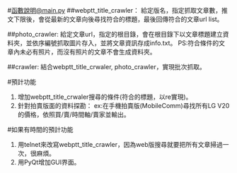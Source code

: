 #函數說明@main.py
##webptt_title_crawler：
給定版名，指定抓取文章數，推文下限後，會從最新的文章向後尋找符合的標題，最後回傳符合的文章url list。

##photo_crawler:
給定文章url，指定的根目錄，會在根目錄下以文章標題建立資料夾，並依序編號抓取圖片存入，並將文章資訊存成info.txt。
PS:符合條件的文章內未必有照片，而沒有照片的文章不會生成資料夾。

##crawler:
結合webptt_title_crwaler, photo_crawler，實現批次抓取。

#預計功能
1. 增加webptt_title_crwaler搜尋的條件(符合的標題，以re實現)。
2. 針對拍賣版面的資料探勘：
    ex:在手機拍賣版(MobileComm)尋找所有LG V20的價格，依照買/賣/時間軸/賣家並輸出。

#如果有時間的預計功能
1. 用telnet來改寫webptt_title_crawler，因為web版搜尋就要把所有文章掃過一次，很麻煩。
2. 用PyQt增加GUI界面。